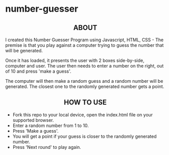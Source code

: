 # number-guesser

<h2 align='center'> ABOUT </h2>
<p>I created this Number Guesser Program using Javascript, HTML, CSS - The premise is that you play against a computer trying to guess the number that will be generated.</p>
  
<p>Once it has loaded, it presents the user with 2 boxes side-by-side, computer and user. The user then needs to enter a number on the right, out of 10 and press 'make a guess'.</p>
  
  The computer will then make a random guess and a random number will be generated. The closest one to the randomly generated number gets a point.
  
  <h2 align='center'> HOW TO USE </h2>
  
  - Fork this repo to your local device, open the index.html file on your supported browser.
  - Enter a random number from 1 to 10.
  - Press 'Make a guess'.
  - You will get a point if your guess is closer to the randomly generated number.
  - Press 'Next round' to play again.
